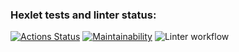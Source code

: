 ### Hexlet tests and linter status:
[![Actions Status](https://github.com/Kate1199/php-project-lvl1/workflows/hexlet-check/badge.svg)](https://github.com/Kate1199/php-project-lvl1/actions)
[![Maintainability](https://api.codeclimate.com/v1/badges/a99a88d28ad37a79dbf6/maintainability)](https://codeclimate.com/github/Kate1199/php-project-lvl1)
![Linter workflow](https://github.com/Kate1199/php-project-lvl1/actions/workflows/linter-chek.yml/badge.svg)